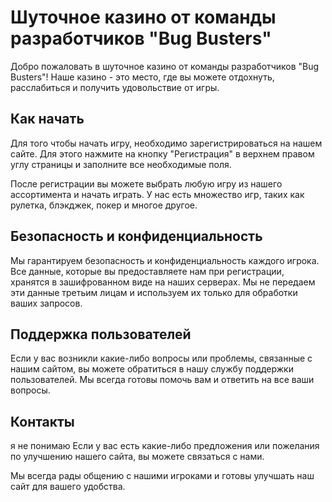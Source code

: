 # Шуточное казино от команды разработчиков "Bug Busters"

Добро пожаловать в шуточное казино от команды разработчиков "Bug Busters"! Наше казино - это место, где вы можете отдохнуть, расслабиться и получить удовольствие от игры.

## Как начать 
Для того чтобы начать игру, необходимо зарегистрироваться на нашем сайте. Для этого нажмите на кнопку "Регистрация" в верхнем правом углу страницы и заполните все необходимые поля.

После регистрации вы можете выбрать любую игру из нашего ассортимента и начать играть. У нас есть множество игр, таких как рулетка, блэкджек, покер и многое другое.

## Безопасность и конфиденциальность

Мы гарантируем безопасность и конфиденциальность каждого игрока. Все данные, которые вы предоставляете нам при регистрации, хранятся в зашифрованном виде на наших серверах. Мы не передаем эти данные третьим лицам и используем их только для обработки ваших запросов.

## Поддержка пользователей

Если у вас возникли какие-либо вопросы или проблемы, связанные с нашим сайтом, вы можете обратиться в нашу службу поддержки пользователей. Мы всегда готовы помочь вам и ответить на все ваши вопросы.

## Контакты
я не понимаю
Если у вас есть какие-либо предложения или пожелания по улучшению нашего сайта, вы можете связаться с нами.

Мы всегда рады общению с нашими игроками и готовы улучшать наш сайт для вашего удобства.
